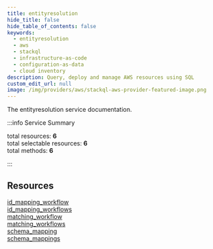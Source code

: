 ```yaml
---
title: entityresolution
hide_title: false
hide_table_of_contents: false
keywords:
  - entityresolution
  - aws
  - stackql
  - infrastructure-as-code
  - configuration-as-data
  - cloud inventory
description: Query, deploy and manage AWS resources using SQL
custom_edit_url: null
image: /img/providers/aws/stackql-aws-provider-featured-image.png
---
```


The entityresolution service documentation.

:::info Service Summary

<div class="row">
<div class="providerDocColumn">
<span>total resources:&nbsp;<b>6</b></span><br />
<span>total selectable resources:&nbsp;<b>6</b></span><br />
<span>total methods:&nbsp;<b>6</b></span><br />
</div>
</div>

:::

## Resources
<div class="row">
<div class="providerDocColumn">
<a href="/providers/aws/entityresolution/id_mapping_workflow/">id_mapping_workflow</a><br />
<a href="/providers/aws/entityresolution/id_mapping_workflows/">id_mapping_workflows</a><br />
<a href="/providers/aws/entityresolution/matching_workflow/">matching_workflow</a>
</div>
<div class="providerDocColumn">
<a href="/providers/aws/entityresolution/matching_workflows/">matching_workflows</a><br />
<a href="/providers/aws/entityresolution/schema_mapping/">schema_mapping</a><br />
<a href="/providers/aws/entityresolution/schema_mappings/">schema_mappings</a>
</div>
</div>